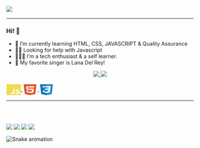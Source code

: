 
 <img height="400em" src="https://i.pinimg.com/originals/39/38/77/3938775fa4484f170466ecfa6da4e662.gif"/>
<hr>

### Hi! 🦄

* 🌱 I’m currently learning HTML, CSS, JAVASCRIPT & Quality Assurance
* 🤝🏻 Looking for help with Javascript
* 👩🏻‍💻 I’m a tech enthusiast & a self learner.
* 🎤 My favorite singer is Lana Del Rey!

<div align="center">
  <a href="https://github.com/iamsandralima">
  <img height="150em" src="https://github-readme-stats.vercel.app/api?username=iamsandralima&show_icons=true&theme=dracula&include_all_commits=true&count_private=true"/>
  <img height="150em" src="https://github-readme-stats.vercel.app/api/top-langs/?username=iamsandralima&layout=compact&langs_count=7&theme=dracula"/>
</div>

<div style="display: inline_block"><br>
  <img align="center" alt="San-Js" height="30" width="40" src="https://raw.githubusercontent.com/devicons/devicon/master/icons/javascript/javascript-plain.svg">
  <img align="center" alt="San-Ts" height="30" width="40" 
  <img align="center" alt="San-HTML" height="30" width="40" src="https://raw.githubusercontent.com/devicons/devicon/master/icons/html5/html5-original.svg">
  <img align="center" alt="San-CSS" height="30" width="40" src="https://raw.githubusercontent.com/devicons/devicon/master/icons/css3/css3-original.svg">
  
  <hr>
<br>
<br>
 
<div> 
  
  <a href="https://www.instagram.com/iamsandralima/" target="_blank"><img src="https://img.shields.io/badge/-Instagram-%23E4405F?style=for-the-badge&logo=instagram&logoColor=white" target="_blank"></a> 
  <a href = "mailto:sandralima.dev@gmail.com"><img src="https://img.shields.io/badge/-Gmail-%23333?style=for-the-badge&logo=gmail&logoColor=white" target="_blank"></a>
  <a href="https://www.linkedin.com/in/sandra-lima-2278443a/" target="_blank"><img src="https://img.shields.io/badge/-LinkedIn-%230077B5?style=for-the-badge&logo=linkedin&logoColor=white" target="_blank"></a> <img height= "150em" src="https://user-images.githubusercontent.com/107657763/180986231-85652612-1a64-493a-b69b-50674a71e663.PNG">

 
  ![Snake animation](https://github.com/iamsandralima/iamsandralima/blob/output/github-contribution-grid-snake.svg)
 
</div>
